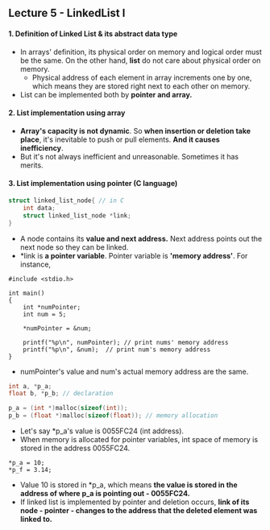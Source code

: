 ## Lecture 5 - LinkedList l



#### 1. Definition of Linked List & its abstract data type

- In arrays' definition, its physical order on memory and logical order must be the same. On the other hand, **list** do not care about physical order on memory.
  - Physical address of each element in array increments one by one, which means they are stored right next to each other on memory.
- List can be implemented both by **pointer and array.**



#### 2. List implementation using array

- **Array's capacity is not dynamic**. So **when insertion or deletion take place**, it's inevitable to push or pull elements. **And it causes inefficiency**.
- But it's not always inefficient and unreasonable. Sometimes it has merits.



#### 3. List implementation using pointer (C language)

```C
struct linked_list_node{ // in C
	int data;
	struct linked_list_node *link;
}
```

- A node contains its **value and next address.** Next address points out the next node so they can be linked.
- *link is **a pointer variable**. Pointer variable is **'memory address'**. For instance,

```
#include <stdio.h>

int main()
{
	int *numPointer;
	int num = 5;
	
	*numPointer = &num;

	printf("%p\n", numPointer); // print nums' memory address
    printf("%p\n", &num);  // print num's memory address
}
```

- numPointer's value and num's actual memory address are the same.

```C
int a, *p_a;
float b, *p_b; // declaration 

p_a = (int *)malloc(sizeof(int));
p_b = (float *)malloc(sizeof(float)); // memory allocation
```

- Let's say *p_a's value is 0055FC24 (int address). 
- When memory is allocated for pointer variables, int space of memory is stored in the address 0055FC24.

```
*p_a = 10;
*p_f = 3.14;
```

- Value 10 is stored in *p_a, which means **the value is stored in the address of where p_a is pointing out - 0055FC24.**
- If linked list is implemented by pointer and deletion occurs, **link of its node - pointer - changes to the address that the deleted element was linked to.**